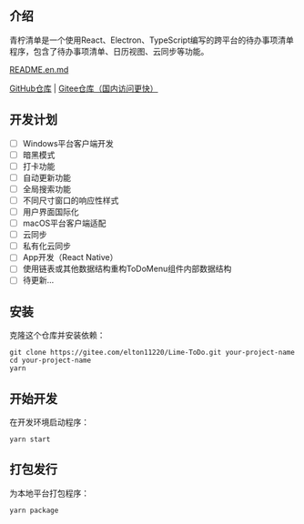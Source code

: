 ## 介绍
青柠清单是一个使用React、Electron、TypeScript编写的跨平台的待办事项清单程序，包含了待办事项清单、日历视图、云同步等功能。

[README.en.md](https://github.com/elton11220/Lime-ToDo/blob/master/README.en.md)

[GitHub仓库](https://github.com/elton11220/Lime-ToDo)
|
[Gitee仓库（国内访问更快）](https://gitee.com/elton11220/Lime-ToDo)

## 开发计划

- [ ] Windows平台客户端开发
- [ ] 暗黑模式
- [ ] 打卡功能
- [ ] 自动更新功能
- [ ] 全局搜索功能
- [ ] 不同尺寸窗口的响应性样式
- [ ] 用户界面国际化
- [ ] macOS平台客户端适配
- [ ] 云同步
- [ ] 私有化云同步
- [ ] App开发（React Native）
- [ ] 使用链表或其他数据结构重构ToDoMenu组件内部数据结构
- [ ] 待更新...

## 安装

克隆这个仓库并安装依赖：

```shell
git clone https://gitee.com/elton11220/Lime-ToDo.git your-project-name
cd your-project-name
yarn
```

## 开始开发

在开发环境启动程序：

```shell
yarn start
```

## 打包发行

为本地平台打包程序：

```shell
yarn package
```


